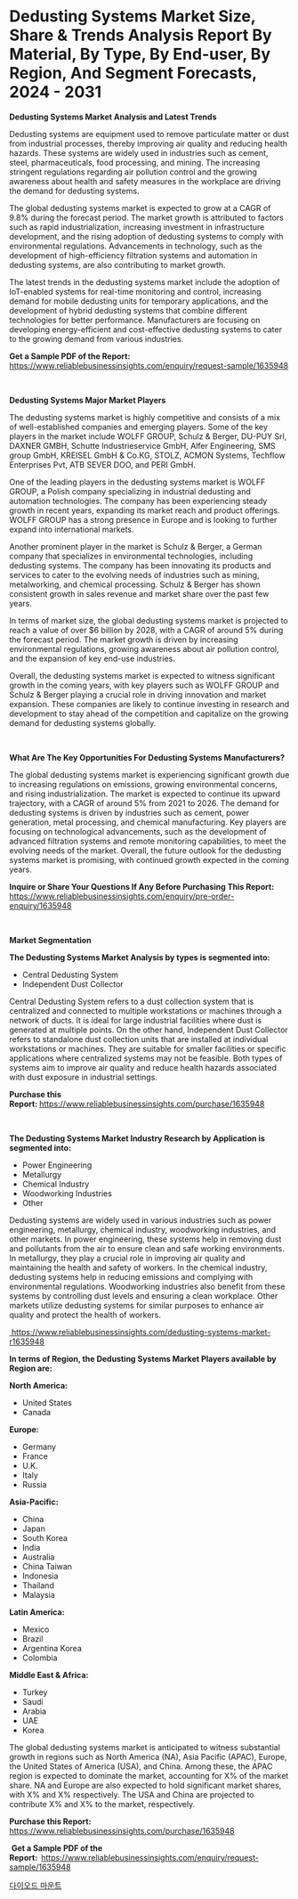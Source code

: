 <p><h1>Dedusting Systems Market Size, Share & Trends Analysis Report By Material, By Type, By End-user, By Region, And Segment Forecasts, 2024 - 2031</h1></p><p><strong>Dedusting Systems Market Analysis and Latest Trends</strong></p>
<p><p>Dedusting systems are equipment used to remove particulate matter or dust from industrial processes, thereby improving air quality and reducing health hazards. These systems are widely used in industries such as cement, steel, pharmaceuticals, food processing, and mining. The increasing stringent regulations regarding air pollution control and the growing awareness about health and safety measures in the workplace are driving the demand for dedusting systems.</p><p>The global dedusting systems market is expected to grow at a CAGR of 9.8% during the forecast period. The market growth is attributed to factors such as rapid industrialization, increasing investment in infrastructure development, and the rising adoption of dedusting systems to comply with environmental regulations. Advancements in technology, such as the development of high-efficiency filtration systems and automation in dedusting systems, are also contributing to market growth.</p><p>The latest trends in the dedusting systems market include the adoption of IoT-enabled systems for real-time monitoring and control, increasing demand for mobile dedusting units for temporary applications, and the development of hybrid dedusting systems that combine different technologies for better performance. Manufacturers are focusing on developing energy-efficient and cost-effective dedusting systems to cater to the growing demand from various industries.</p></p>
<p><strong>Get a Sample PDF of the Report:&nbsp;</strong> <a href="https://www.reliablebusinessinsights.com/enquiry/request-sample/1635948">https://www.reliablebusinessinsights.com/enquiry/request-sample/1635948</a></p>
<p>&nbsp;</p>
<p><strong>Dedusting Systems Major Market Players</strong></p>
<p><p>The dedusting systems market is highly competitive and consists of a mix of well-established companies and emerging players. Some of the key players in the market include WOLFF GROUP, Schulz & Berger, DU-PUY Srl, DAXNER GMBH, Schutte Industrieservice GmbH, Alfer Engineering, SMS group GmbH, KREISEL GmbH & Co.KG, STOLZ, ACMON Systems, Techflow Enterprises Pvt, ATB SEVER DOO, and PERI GmbH.</p><p>One of the leading players in the dedusting systems market is WOLFF GROUP, a Polish company specializing in industrial dedusting and automation technologies. The company has been experiencing steady growth in recent years, expanding its market reach and product offerings. WOLFF GROUP has a strong presence in Europe and is looking to further expand into international markets.</p><p>Another prominent player in the market is Schulz & Berger, a German company that specializes in environmental technologies, including dedusting systems. The company has been innovating its products and services to cater to the evolving needs of industries such as mining, metalworking, and chemical processing. Schulz & Berger has shown consistent growth in sales revenue and market share over the past few years.</p><p>In terms of market size, the global dedusting systems market is projected to reach a value of over $6 billion by 2028, with a CAGR of around 5% during the forecast period. The market growth is driven by increasing environmental regulations, growing awareness about air pollution control, and the expansion of key end-use industries.</p><p>Overall, the dedusting systems market is expected to witness significant growth in the coming years, with key players such as WOLFF GROUP and Schulz & Berger playing a crucial role in driving innovation and market expansion. These companies are likely to continue investing in research and development to stay ahead of the competition and capitalize on the growing demand for dedusting systems globally.</p></p>
<p>&nbsp;</p>
<p><strong>What Are The Key Opportunities For Dedusting Systems Manufacturers?</strong></p>
<p><p>The global dedusting systems market is experiencing significant growth due to increasing regulations on emissions, growing environmental concerns, and rising industrialization. The market is expected to continue its upward trajectory, with a CAGR of around 5% from 2021 to 2026. The demand for dedusting systems is driven by industries such as cement, power generation, metal processing, and chemical manufacturing. Key players are focusing on technological advancements, such as the development of advanced filtration systems and remote monitoring capabilities, to meet the evolving needs of the market. Overall, the future outlook for the dedusting systems market is promising, with continued growth expected in the coming years.</p></p>
<p><strong>Inquire or Share Your Questions If Any Before Purchasing This Report:</strong> <a href="https://www.reliablebusinessinsights.com/enquiry/pre-order-enquiry/1635948">https://www.reliablebusinessinsights.com/enquiry/pre-order-enquiry/1635948</a></p>
<p>&nbsp;</p>
<p><strong>Market Segmentation</strong></p>
<p><strong>The Dedusting Systems Market Analysis by types is segmented into:</strong></p>
<p><ul><li>Central Dedusting System</li><li>Independent Dust Collector</li></ul></p>
<p><p>Central Dedusting System refers to a dust collection system that is centralized and connected to multiple workstations or machines through a network of ducts. It is ideal for large industrial facilities where dust is generated at multiple points. On the other hand, Independent Dust Collector refers to standalone dust collection units that are installed at individual workstations or machines. They are suitable for smaller facilities or specific applications where centralized systems may not be feasible. Both types of systems aim to improve air quality and reduce health hazards associated with dust exposure in industrial settings.</p></p>
<p><strong>Purchase this Report:&nbsp;</strong><a href="https://www.reliablebusinessinsights.com/purchase/1635948">https://www.reliablebusinessinsights.com/purchase/1635948</a></p>
<p>&nbsp;</p>
<p><strong>The Dedusting Systems Market Industry Research by Application is segmented into:</strong></p>
<p><ul><li>Power Engineering</li><li>Metallurgy</li><li>Chemical Industry</li><li>Woodworking Industries</li><li>Other</li></ul></p>
<p><p>Dedusting systems are widely used in various industries such as power engineering, metallurgy, chemical industry, woodworking industries, and other markets. In power engineering, these systems help in removing dust and pollutants from the air to ensure clean and safe working environments. In metallurgy, they play a crucial role in improving air quality and maintaining the health and safety of workers. In the chemical industry, dedusting systems help in reducing emissions and complying with environmental regulations. Woodworking industries also benefit from these systems by controlling dust levels and ensuring a clean workplace. Other markets utilize dedusting systems for similar purposes to enhance air quality and protect the health of workers.</p></p>
<p><a href="https://www.reliablebusinessinsights.com/dedusting-systems-market-r1635948">&nbsp;https://www.reliablebusinessinsights.com/dedusting-systems-market-r1635948</a></p>
<p><strong>In terms of Region, the Dedusting Systems Market Players available by Region are:</strong></p>
<p>
    <p> <strong> North America: </strong>
        <ul>
            <li>United States</li>
            <li>Canada</li>
        </ul>
        </p> 
    <p> <strong> Europe: </strong>
        <ul>
            <li>Germany</li>
            <li>France</li>
            <li>U.K.</li>
            <li>Italy</li>
            <li>Russia</li>
        </ul>
        </p> 
    <p> <strong> Asia-Pacific: </strong>
        <ul>
            <li>China</li>
            <li>Japan</li>
            <li>South Korea</li>
            <li>India</li>
            <li>Australia</li>
            <li>China Taiwan</li>
            <li>Indonesia</li>
            <li>Thailand</li>
            <li>Malaysia</li>
        </ul>
        </p> 
    <p> <strong> Latin America: </strong>
        <ul>
            <li>Mexico</li>
            <li>Brazil</li>
            <li>Argentina Korea</li>
            <li>Colombia</li>
        </ul>
        </p> 
    <p> <strong> Middle East & Africa: </strong>
        <ul>
            <li>Turkey</li>
            <li>Saudi</li>
            <li>Arabia</li>
            <li>UAE</li>
            <li>Korea</li>
        </ul>
    </p>
    </p>
<p><p>The global dedusting systems market is anticipated to witness substantial growth in regions such as North America (NA), Asia Pacific (APAC), Europe, the United States of America (USA), and China. Among these, the APAC region is expected to dominate the market, accounting for X% of the market share. NA and Europe are also expected to hold significant market shares, with X% and X% respectively. The USA and China are projected to contribute X% and X% to the market, respectively.</p></p>
<p><strong>Purchase this Report: </strong><a href="https://www.reliablebusinessinsights.com/purchase/1635948">https://www.reliablebusinessinsights.com/purchase/1635948</a></p>
<p>&nbsp;<strong>Get a Sample PDF of the Report:&nbsp;&nbsp;</strong><a href="https://www.reliablebusinessinsights.com/enquiry/request-sample/1635948">https://www.reliablebusinessinsights.com/enquiry/request-sample/1635948</a></p>
<p><strong></strong></p>
<p><p><a href="https://github.com/Nicolasrown5/Market-Research-Report-List-1/blob/main/7031840163968.md">다이오드 마운트</a></p></p>
